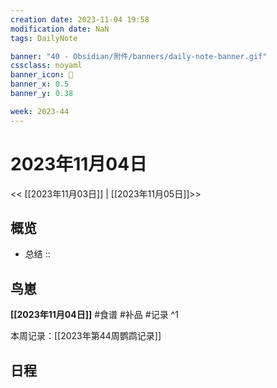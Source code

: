 ```yaml
---
creation date: 2023-11-04 19:58
modification date: NaN
tags: DailyNote

banner: "40 - Obsidian/附件/banners/daily-note-banner.gif"
cssclass: noyaml
banner_icon: 💌
banner_x: 0.5
banner_y: 0.38

week: 2023-44
---
```


# 2023年11月04日

<< [[2023年11月03日]] | [[2023年11月05日]]>>


## 概览
- 总结 :: 
## 鸟崽
**[[2023年11月04日]]**
#食谱 
#补品 
#记录 
^1

本周记录：[[2023年第44周鹦鹉记录]]

## 日程

